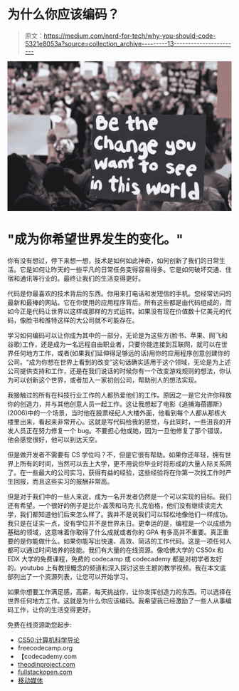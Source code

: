 # 为什么你应该编码？

> 原文：<https://medium.com/nerd-for-tech/why-you-should-code-5321e8053a?source=collection_archive---------13----------------------->

![](img/27e333b21277d2808bf480f8596b4e34.png)

# "成为你希望世界发生的变化。"

你有没有想过，停下来想一想，技术是如何如此神奇，如何创新了我们的日常生活。它是如何让昨天的一些平凡的日常任务变得容易得多。它是如何破坏交通、住宿和通讯等行业的。最终让我们的生活变得更好。

代码是你最喜欢的技术背后的东西。你用来打电话和发短信的手机。您经常访问的最新和最棒的网站。它在你使用的应用程序背后。所有这些都是由代码组成的，而如今正是代码让世界以这样或那样的方式运转。如果没有现在价值数十亿美元的代码，像脸书和推特这样的大公司就不可能存在。

学习如何编码可以让你成为其中的一部分，无论是为这些方(脸书、苹果、网飞和谷歌)工作，还是成为一名远程自由职业者，只要你能连接到互联网，就可以在世界任何地方工作，或者(如果我们延伸得足够远的话)用你的应用程序创意创建你的公司。“成为你想在世界上看到的改变”这句话确实适用于这个领域，无论是为上述公司提供支持和工作，还是在我们说话的时候你有一个改变游戏规则的想法，你认为可以创新这个世界，或者加入一家初创公司，帮助别人的想法实现。

我接触过的所有在科技行业工作的人都热爱他们的工作。原因之一是它允许你释放你的创造力，并与其他创意人员一起工作。这让我想起了电影《追捕海蓓娜斯》(2006)中的一个场景，当时他在股票经纪人大楼外面，他看到每个人都从那栋大楼里出来，看起来非常开心。这就是写代码给我的感觉，与此同时，一些沮丧的开发人员正在努力修复一个 bug。不要担心他或她，因为一旦他修复了那个错误，他会感觉很好，他可以到达天空。

但是做开发者不需要有 CS 学位吗？不，但是它很有帮助。如果你还年轻，拥有世界上所有的时间，当然可以去上大学，更不用说你毕业时将形成的大量人际关系网了。在一些最大的公司实习，获得有益的经验，这些经验将在你第一次找工作时产生回报，而且这些实习的报酬非常高。

但是对于我们中的一些人来说，成为一名开发者仍然是一个可以实现的目标。我们还有希望。一个很好的例子是比尔·盖茨和马克·扎克伯格，他们没有继续读完大学，我们都知道他们后来怎么样了。我并不是说我们可以轻松地像他们一样成功。我只是在证实一点，没有学位并不是世界末日。更幸运的是，编程是一个以成绩为基础的领域，这意味着你取得了什么成就或者你的 GPA 有多高并不重要。真正重要的是你能做什么。如果你能写出快速、高效、简洁的工作代码。这是一项任何人都可以通过时间培养的技能。我们有大量的在线资源。像哈佛大学的 CS50x 和 EDX 大学的免费课程，免费的 codecamp 或 codecademy 都是对初学者友好的。youtube 上有教授概念的频道和深入探讨这些主题的教学视频。我在本文底部列出了一个资源列表，让您可以开始学习。

如果你想要工作满足感，高薪，每天挑战你，让你发挥创造力的东西。可以选择在世界任何地方工作。这就是为什么你应该编码。我希望我已经激励了一些人从事编码工作，让你的生活变得更好。

免费在线资源助您起步:

*   [CS50:计算机科学导论](https://online-learning.harvard.edu/course/cs50-introduction-computer-science?delta=0)
*   freecodecamp.org
*   【codecademy.com 
*   [theodinproject.com](https://www.theodinproject.com/)
*   [fullstackopen.com](https://fullstackopen.com/en/)
*   [移动媒体](https://www.youtube.com/user/TechGuyWeb)